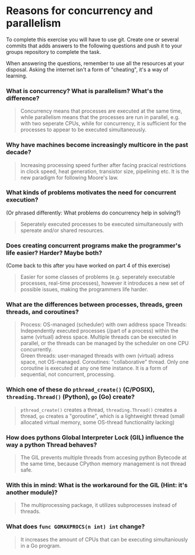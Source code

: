 # Reasons for concurrency and parallelism


To complete this exercise you will have to use git. Create one or several commits that adds answers to the following questions and push it to your groups repository to complete the task.

When answering the questions, remember to use all the resources at your disposal. Asking the internet isn't a form of "cheating", it's a way of learning.

 ### What is concurrency? What is parallelism? What's the difference?
 > Concurrency means that processes are executed at the same time, while parallelism means that the processes are run in parallel, 
 e.g. with two seperate CPUs, while for concurrency, it is sufficient for the processes to appear to be executed simultaneously.
 
 ### Why have machines become increasingly multicore in the past decade?
 > Increasing processing speed further after facing pracical restrictions in clock speed, heat generation, transistor size, pipelining etc. It is the new paradigm for following Moore's law. 
 
 ### What kinds of problems motivates the need for concurrent execution?
 (Or phrased differently: What problems do concurrency help in solving?)
 > Seperately executed processes to be executed simultaneously with spereate and/or shared resources.
 
 ### Does creating concurrent programs make the programmer's life easier? Harder? Maybe both?
 (Come back to this after you have worked on part 4 of this exercise)
 > Easier for some classes of problems (e.g. seperately executable processes, real-time processes), however it introduces a new set of possible issues, making the programmers life harder.
 
 ### What are the differences between processes, threads, green threads, and coroutines?
 > Process: OS-managed (scheduler) with own address space
 Threads: Independently executed processes (/part of a process) within the same (virtual) adress space. Multiple threads can be executed in parallel, or the threads can be managed by the scheduler on one CPU concurrently.    
 Green threads: user-managed threads with own (virtual) adress space, not OS-managed.
 Coroutines: "collaborative" thread. Only one coroutine is executed at any one time instance. It is a form of sequential, not concurrent, processing. 
 
 ### Which one of these do `pthread_create()` (C/POSIX), `threading.Thread()` (Python), `go` (Go) create?
 > `pthread_create()` creates a thread, `threading.Thread()` creates a thread,  `go` creates a "goroutine", which is a lightweight thread (small allocated virtual memory, some OS-thread functionality lacking) 
 
 ### How does pythons Global Interpreter Lock (GIL) influence the way a python Thread behaves?
 > The GIL prevents multiple threads from accesing python Bytecode at the same time, because CPython memory management is not thread safe.
 
 ### With this in mind: What is the workaround for the GIL (Hint: it's another module)?
 > The multiprocessing package, it utilizes subprocesses instead of threads. 
 
 ### What does `func GOMAXPROCS(n int) int` change? 
 > It increases the amount of CPUs that can be executing simultaniously in a Go program.

